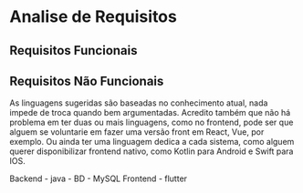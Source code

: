 # Analise de Requisitos

## Requisitos Funcionais


## Requisitos Não Funcionais
  As linguagens sugeridas são baseadas no conhecimento atual, nada impede de troca quando bem argumentadas.
 Acredito também que não há problema em ter duas ou mais linguagens, como no frontend, pode ser que alguem se voluntarie em fazer uma versão front em React, Vue, por exemplo.
Ou ainda ter uma linguagem dedica a cada sistema, como alguem querer disponibilizar frontend nativo, como Kotlin para Android e Swift para IOS.
 
  Backend - java
    - BD - MySQL
  Frontend - flutter
